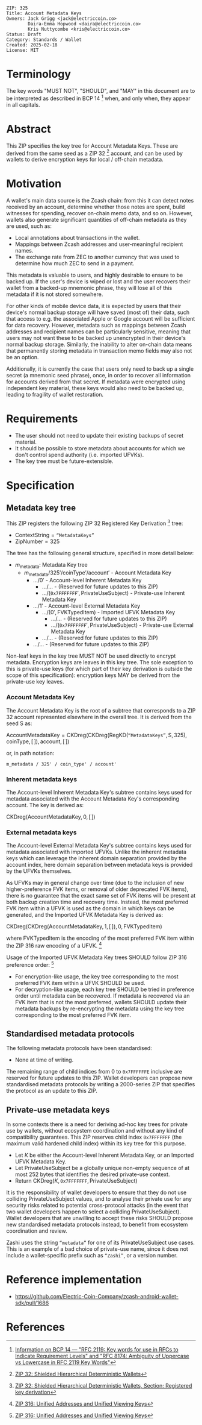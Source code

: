 
    ZIP: 325
    Title: Account Metadata Keys
    Owners: Jack Grigg <jack@electriccoin.co>
            Daira-Emma Hopwood <daira@electriccoin.co>
            Kris Nuttycombe <kris@electriccoin.co>
    Status: Draft
    Category: Standards / Wallet
    Created: 2025-02-18
    License: MIT


# Terminology

The key words "MUST NOT", "SHOULD", and "MAY" in this
document are to be interpreted as described in BCP 14 [^BCP14] when, and
only when, they appear in all capitals.


# Abstract

This ZIP specifies the key tree for Account Metadata Keys. These are derived
from the same seed as a ZIP 32 [^zip-0032] account, and can be used by wallets
to derive encryption keys for local / off-chain metadata.


# Motivation

A wallet's main data source is the Zcash chain: from this it can detect notes
received by an account, determine whether those notes are spent, build witnesses
for spending, recover on-chain memo data, and so on. However, wallets also
generate significant quantities of off-chain metadata as they are used, such as:

- Local annotations about transactions in the wallet.
- Mappings between Zcash addresses and user-meaningful recipient names.
- The exchange rate from ZEC to another currency that was used to determine how
  much ZEC to send in a payment.

This metadata is valuable to users, and highly desirable to ensure to be backed up.
If the user's device is wiped or lost and the user recovers their wallet from a
backed-up mnemonic phrase, they will lose all of this metadata if it is not
stored somewhere.

For other kinds of mobile device data, it is expected by users that their device's
normal backup storage will have saved (most of) their data, such that access to
e.g. the associated Apple or Google account will be sufficient for data recovery.
However, metadata such as mappings between Zcash addresses and recipient names can
be particularly sensitive, meaning that users may not want these to be backed up
unencrypted in their device's normal backup storage. Similarly, the inability to
alter on-chain data means that permanently storing metadata in transaction memo
fields may also not be an option.

Additionally, it is currently the case that users only need to back up a single
secret (a mnemonic seed phrase), once, in order to recover all information for
accounts derived from that secret. If metadata were encrypted using independent
key material, these keys would also need to be backed up, leading to fragility
of wallet restoration.


# Requirements

- The user should not need to update their existing backups of secret material.
- It should be possible to store metadata about accounts for which we don't
  control spend authority (i.e. imported UFVKs).
- The key tree must be future-extensible.


# Specification

## Metadata key tree

This ZIP registers the following ZIP 32 Registered Key Derivation [^zip-0032-rkd]
tree:

- $\mathsf{ContextString} = \texttt{“MetadataKeys”}$
- $\mathsf{ZipNumber} = 325$

The tree has the following general structure, specified in more detail below:

- $m_{\mathsf{metadata}}$: Metadata Key tree
    - $m_{\mathsf{metadata}} / 325' / \mathsf{coinType}' / \mathsf{account}'$ - Account Metadata Key
        - $\ldots / 0'$ - Account-level Inherent Metadata Key
            - $\ldots / \ldots$ - (Reserved for future updates to this ZIP)
            - $\ldots / (\mathtt{0x7FFFFFFF}', \mathsf{PrivateUseSubject})$ - Private-use Inherent Metadata Key
        - $\ldots / 1'$ - Account-level External Metadata Key
            - $\ldots / (0', \mathsf{FVKTypedItem})$ - Imported UFVK Metadata Key
                - $\ldots / \ldots$ - (Reserved for future updates to this ZIP)
                - $\ldots / (\mathtt{0x7FFFFFFF}', \mathsf{PrivateUseSubject})$ - Private-use External Metadata Key
            - $\ldots / \ldots$ - (Reserved for future updates to this ZIP)
        - $\ldots / \ldots$ - (Reserved for future updates to this ZIP)

Non-leaf keys in the key tree MUST NOT be used directly to encrypt metadata.
Encryption keys are leaves in this key tree. The sole exception to this is
private-use keys (for which part of their key derivation is outside the scope of
this specification): encryption keys MAY be derived from the private-use key
leaves.

### Account Metadata Key

The Account Metadata Key is the root of a subtree that corresponds to a ZIP 32
account represented elsewhere in the overall tree. It is derived from the seed
$\mathsf{S}$ as:

$\mathsf{AccountMetadataKey} = \mathsf{CKDreg}(\mathsf{CKDreg}(\mathsf{RegKD}(\texttt{“MetadataKeys”}, \mathsf{S}, 325), \mathsf{coinType}, [\,]), \mathsf{account}, [\,])$

or, in path notation:

```
m_metadata / 325' / coin_type' / account'
```

### Inherent metadata keys

The Account-level Inherent Metadata Key's subtree contains keys used for
metadata associated with the Account Metadata Key's corresponding account. The
key is derived as:

$\mathsf{CKDreg}(\mathsf{AccountMetadataKey}, 0, [\,])$

### External metadata keys

The Account-level External Metadata Key's subtree contains keys used for
metadata associated with imported UFVKs. Unlike the inherent metadata keys which
can leverage the inherent domain separation provided by the account index, here
domain separation between metadata keys is provided by the UFVKs themselves.

As UFVKs may in general change over time (due to the inclusion of new
higher-preference FVK items, or removal of older deprecated FVK items), there is
no guarantee that the exact same set of FVK items will be present at both backup
creation time and recovery time. Instead, the most preferred FVK item within a
UFVK is used as the domain in which keys can be generated, and the Imported
UFVK Metadata Key is derived as:

$\mathsf{CKDreg}(\mathsf{CKDreg}(\mathsf{AccountMetadataKey}, 1, [\,]), 0, \mathsf{FVKTypedItem})$

where $\mathsf{FVKTypedItem}$ is the encoding of the most preferred FVK
item within the ZIP 316 raw encoding of a UFVK. [^zip-0316]

Usage of the Imported UFVK Metadata Key trees SHOULD follow ZIP 316 preference
order: [^zip-0316]

- For encryption-like usage, the key tree corresponding to the most preferred
  FVK item within a UFVK SHOULD be used.
- For decryption-like usage, each key tree SHOULD be tried in preference order
  until metadata can be recovered. If metadata is recovered via an FVK item that
  is not the most preferred, wallets SHOULD update their metadata backups by
  re-encrypting the metadata using the key tree corresponding to the most
  preferred FVK item.

## Standardised metadata protocols

The following metadata protocols have been standardised:

- None at time of writing.

The remaining range of child indices from 0 to $\texttt{0x7FFFFFFE}$ inclusive
are reserved for future updates to this ZIP. Wallet developers can propose new
standardised metadata protocols by writing a 2000-series ZIP that specifies the
protocol as an update to this ZIP.

## Private-use metadata keys

In some contexts there is a need for deriving ad-hoc key trees for private use
by wallets, without ecosystem coordination and without any kind of compatibility
guarantees. This ZIP reserves child index $\mathtt{0x7FFFFFFF}$ (the maximum
valid hardened child index) within its key tree for this purpose.

- Let $K$ be either the Account-level Inherent Metadata Key, or an Imported UFVK
  Metadata Key.
- Let $\mathsf{PrivateUseSubject}$ be a globally unique non-empty sequence of at
  most 252 bytes that identifies the desired private-use context.
- Return $\mathsf{CKDreg}(K, \mathtt{0x7FFFFFFF}, \mathsf{PrivateUseSubject})$

<div class=warning></div>

It is the responsibility of wallet developers to ensure that they do not use
colliding $\mathsf{PrivateUseSubject}$ values, and to analyse their private use for
any security risks related to potential cross-protocol attacks (in the event that
two wallet developers happen to select a colliding $\mathsf{PrivateUseSubject}$).
Wallet developers that are unwilling to accept these risks SHOULD propose new
standardised metadata protocols instead, to benefit from ecosystem coordination
and review.

<div class="note"></div>

Zashi uses the string $\texttt{“metadata”}$ for one of its $\mathsf{PrivateUseSubject}$ use cases.
This is an example of a bad choice of private-use name, since it does not include
a wallet-specific prefix such as $\texttt{“Zashi”}$, or a version number.

# Reference implementation

- https://github.com/Electric-Coin-Company/zcash-android-wallet-sdk/pull/1686


# References

[^BCP14]: [Information on BCP 14 — "RFC 2119: Key words for use in RFCs to Indicate Requirement Levels" and "RFC 8174: Ambiguity of Uppercase vs Lowercase in RFC 2119 Key Words"](https://www.rfc-editor.org/info/bcp14)

[^zip-0032]: [ZIP 32: Shielded Hierarchical Deterministic Wallets](zip-0032.rst)

[^zip-0032-rkd]: [ZIP 32: Shielded Hierarchical Deterministic Wallets, Section: Registered key derivation](zip-0032.rst#specification-registered-key-derivation)

[^zip-0316]: [ZIP 316: Unified Addresses and Unified Viewing Keys](zip-0316.rst)

